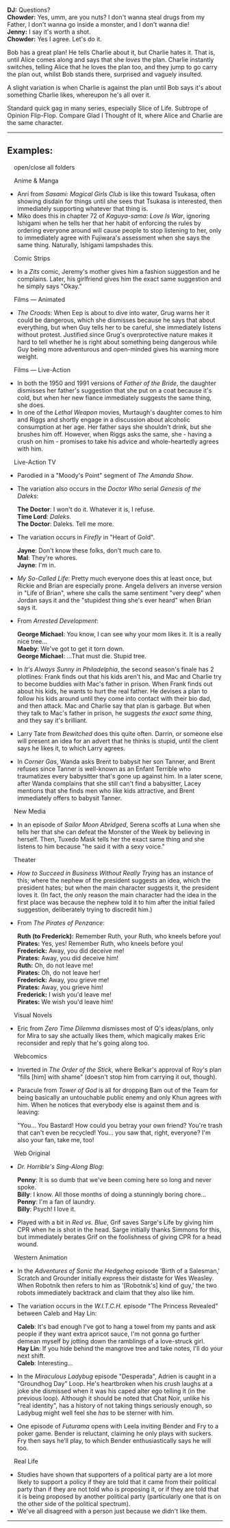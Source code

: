 **DJ:** Questions?  
**Chowder:** Yes, umm, are you nuts? I don't wanna steal drugs from my Father, I don't wanna go inside a monster, and I don't wanna die!  
**Jenny:** I say it's worth a shot.  
**Chowder:** Yes I agree. Let's do it.

Bob has a great plan! He tells Charlie about it, but Charlie hates it. That is, until Alice comes along and says that she _loves_ the plan. Charlie instantly switches, telling Alice that he loves the plan too, and they jump to go carry the plan out, whilst Bob stands there, surprised and vaguely insulted.

A slight variation is when Charlie is against the plan until Bob says it's about something Charlie likes, whereupon he's all over it.

Standard quick gag in many series, especially Slice of Life. Subtrope of Opinion Flip-Flop. Compare Glad I Thought of It, where Alice and Charlie are the same character.

___

## Examples:

    open/close all folders 

    Anime & Manga 

-   Anri from _Sasami: Magical Girls Club_ is like this toward Tsukasa, often showing disdain for things until she sees that Tsukasa is interested, then immediately supporting whatever that thing is.
-   Miko does this in chapter 72 of _Kaguya-sama: Love Is War_, ignoring Ishigami when he tells her that her habit of enforcing the rules by ordering everyone around will cause people to stop listening to her, only to immediately agree with Fujiwara's assessment when she says the same thing. Naturally, Ishigami lampshades this.

    Comic Strips 

-   In a _Zits_ comic, Jeremy's mother gives him a fashion suggestion and he complains. Later, his girlfriend gives him the exact same suggestion and he simply says "Okay."

    Films — Animated 

-   _The Croods_: When Eep is about to dive into water, Grug warns her it could be dangerous, which she dismisses because he says that about everything, but when Guy tells her to be careful, she immediately listens without protest. Justified since Grug's overprotective nature makes it hard to tell whether he is right about something being dangerous while Guy being more adventurous and open-minded gives his warning more weight.

    Films — Live-Action 

-   In both the 1950 and 1991 versions of _Father of the Bride_, the daughter dismisses her father's suggestion that she put on a coat because it's cold, but when her new fiance immediately suggests the same thing, she does.
-   In one of the _Lethal Weapon_ movies, Murtaugh's daughter comes to him and Riggs and shortly engage in a discussion about alcoholic consumption at her age. Her father says she shouldn't drink, but she brushes him off. However, when Riggs asks the same, she - having a crush on him - promises to take his advice and whole-heartedly agrees with him.

    Live-Action TV 

-   Parodied in a "Moody's Point" segment of _The Amanda Show_.
-   The variation also occurs in the _Doctor Who_ serial _Genesis of the Daleks_:
    
    **The Doctor**: I won't do it. Whatever it is, I refuse.  
    **Time Lord**: _Daleks_.  
    **The Doctor**: Daleks. Tell me more.
    
-   The variation occurs in _Firefly_ in "Heart of Gold".
    
    **Jayne**: Don't know these folks, don't much care to.  
    **Mal**: They're whores.  
    **Jayne**: I'm in.
    
-   _My So-Called Life_: Pretty much everyone does this at least once, but Rickie and Brian are especially prone. Angela delivers an inverse version in "Life of Brian", where she calls the same sentiment "very deep" when Jordan says it and the "stupidest thing she's ever heard" when Brian says it.
-   From _Arrested Development_:
    
    **George Michael**: You know, I can see why your mom likes it. It is a really nice tree...  
    **Maeby**: We've got to get it torn down.  
    **George Michael**: ...That must die. Stupid tree.
    
-   In _It's Always Sunny in Philadelphia_, the second season's finale has 2 plotlines: Frank finds out that his kids aren't his, and Mac and Charlie try to become buddies with Mac's father in prison. When Frank finds out about his kids, he wants to hurt the real father. He devises a plan to follow his kids around until they come into contact with their bio dad, and then attack. Mac and Charlie say that plan is garbage. But when they talk to Mac's father in prison, he suggests _the exact same thing_, and they say it's brilliant.
-   Larry Tate from _Bewitched_ does this quite often. Darrin, or someone else will present an idea for an advert that he thinks is stupid, until the client says he likes it, to which Larry agrees.
-   In _Corner Gas_, Wanda asks Brent to babysit her son Tanner, and Brent refuses since Tanner is well-known as an Enfant Terrible who traumatizes every babysitter that's gone up against him. In a later scene, after Wanda complains that she still can't find a babysitter, Lacey mentions that she finds men who like kids attractive, and Brent immediately offers to babysit Tanner.

    New Media 

-   In an episode of _Sailor Moon Abridged_, Serena scoffs at Luna when she tells her that she can defeat the Monster of the Week by believing in herself. Then, Tuxedo Mask tells her the exact same thing and she listens to him because "he said it with a sexy voice."

    Theater 

-   _How to Succeed in Business Without Really Trying_ has an instance of this; where the nephew of the president suggests an idea, which the president hates; but when the main character suggests it, the president loves it. (In fact, the only reason the main character had the idea in the first place was because the nephew told it to him after the initial failed suggestion, deliberately trying to discredit him.)
-   From _The Pirates of Penzance_:
    
    **Ruth (to Frederick):** Remember Ruth, your Ruth, who kneels before you!  
    **Pirates:** Yes, yes! Remember Ruth, who kneels before you!  
    **Frederick:** Away, you did deceive me!  
    **Pirates:** Away, you did deceive him!  
    **Ruth:** Oh, do not leave me!  
    **Pirates:** Oh, do not leave her!  
    **Frederick:** Away, you grieve me!  
    **Pirates:** Away, you grieve him!  
    **Frederick:** I wish you'd leave me!  
    **Pirates:** We wish you'd leave him!
    

    Visual Novels 

-   Eric from _Zero Time Dilemma_ dismisses most of Q's ideas/plans, only for Mira to say she actually likes them, which magically makes Eric reconsider and reply that he's going along too.

    Webcomics 

-   Inverted in _The Order of the Stick_, where Belkar's approval of Roy's plan "fills \[him\] with shame" (doesn't stop him from carrying it out, though).
-   Paracule from _Tower of God_ is all for dropping Bam out of the Team for being basically an untouchable public enemy and only Khun agrees with him. When he notices that everybody else is against them and is leaving:
    
    "You… You Bastard! How could you betray your own friend? You're trash that can't even be recycled! You… you saw that, right, everyone? I'm also your fan, take me, too!
    

    Web Original 

-   _Dr. Horrible's Sing-Along Blog_:
    
    **Penny**: It is so dumb that we've been coming here so long and never spoke.  
    **Billy**: I know. All those months of doing a stunningly boring chore...  
    **Penny**: I'm a fan of laundry.  
    **Billy**: Psych! I love it.
    
-   Played with a bit in _Red vs. Blue_, Grif saves Sarge's Life by giving him CPR when he is shot in the head. Sarge initially thanks Simmons for this, but immediately berates Grif on the foolishness of giving CPR for a head wound.

    Western Animation 

-   In the _Adventures of Sonic the Hedgehog_ episode 'Birth of a Salesman,' Scratch and Grounder initially express their distaste for Wes Weasley. When Robotnik then refers to him as '\[Robotnik's\] kind of guy,' the two robots immediately backtrack and claim that they also like him.
-   The variation occurs in the _W.I.T.C.H._ episode "The Princess Revealed" between Caleb and Hay Lin:
    
    **Caleb**: It's bad enough I've got to hang a towel from my pants and ask people if they want extra apricot sauce, I'm not gonna go further demean myself by jotting down the ramblings of a love-struck girl.  
    **Hay Lin**: If you hide behind the mangrove tree and take notes, I'll do your next shift.  
    **Caleb**: Interesting...
    
-   In the _Miraculous Ladybug_ episode "Desperada", Adrien is caught in a "Groundhog Day" Loop. He's heartbroken when his crush laughs at a joke she dismissed when it was his caped alter ego telling it (in the previous loop). Although it should be noted that Chat Noir, unlike his "real identity", has a history of not taking things seriously enough, so Ladybug might well feel she _has_ to be sterner with him.
-   One episode of _Futurama_ opens with Leela inviting Bender and Fry to a poker game. Bender is reluctant, claiming he only plays with suckers. Fry then says he’ll play, to which Bender enthusiastically says he will too.

    Real Life 

-   Studies have shown that supporters of a political party are a lot more likely to support a policy if they are told that it came from their political party than if they are not told who is proposing it, or if they are told that it is being proposed by another political party (particularly one that is on the other side of the political spectrum).
-   We've all disagreed with a person just because we didn't like them.

___